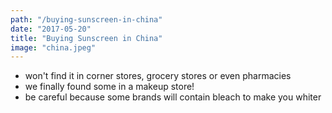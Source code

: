 ```yaml
---
path: "/buying-sunscreen-in-china"
date: "2017-05-20"
title: "Buying Sunscreen in China"
image: "china.jpeg"
---
```


* won't find it in corner stores, grocery stores or even pharmacies
* we finally found some in a makeup store!
* be careful because some brands will contain bleach to make you whiter
